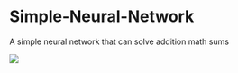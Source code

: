 # Simple-Neural-Network
A simple neural network that can solve addition math sums

![](https://i.imgur.com/haksTt1.png)
